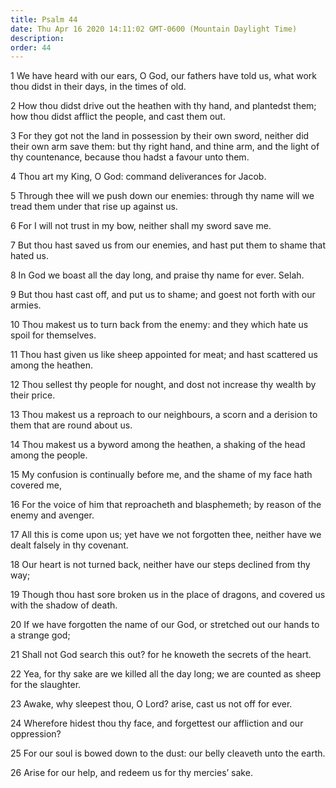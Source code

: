 ```yaml
---
title: Psalm 44
date: Thu Apr 16 2020 14:11:02 GMT-0600 (Mountain Daylight Time)
description: 
order: 44
---
```


<p>
  1 We have heard with our ears, O God, our fathers have told us, what work thou
  didst in their days, in the times of old.
</p>
<p>
  2 How thou didst drive out the heathen with thy hand, and plantedst them; how
  thou didst afflict the people, and cast them out.
</p>
<p>
  3 For they got not the land in possession by their own sword, neither did
  their own arm save them: but thy right hand, and thine arm, and the light of
  thy countenance, because thou hadst a favour unto them.
</p>
<p>4 Thou art my King, O God: command deliverances for Jacob.</p>
<p>
  5 Through thee will we push down our enemies: through thy name will we tread
  them under that rise up against us.
</p>
<p>6 For I will not trust in my bow, neither shall my sword save me.</p>
<p>
  7 But thou hast saved us from our enemies, and hast put them to shame that
  hated us.
</p>
<p>8 In God we boast all the day long, and praise thy name for ever. Selah.</p>
<p>
  9 But thou hast cast off, and put us to shame; and goest not forth with our
  armies.
</p>
<p>
  10 Thou makest us to turn back from the enemy: and they which hate us spoil
  for themselves.
</p>
<p>
  11 Thou hast given us like sheep appointed for meat; and hast scattered us
  among the heathen.
</p>
<p>
  12 Thou sellest thy people for nought, and dost not increase thy wealth by
  their price.
</p>
<p>
  13 Thou makest us a reproach to our neighbours, a scorn and a derision to them
  that are round about us.
</p>
<p>
  14 Thou makest us a byword among the heathen, a shaking of the head among the
  people.
</p>
<p>
  15 My confusion is continually before me, and the shame of my face hath
  covered me,
</p>
<p>
  16 For the voice of him that reproacheth and blasphemeth; by reason of the
  enemy and avenger.
</p>
<p>
  17 All this is come upon us; yet have we not forgotten thee, neither have we
  dealt falsely in thy covenant.
</p>
<p>
  18 Our heart is not turned back, neither have our steps declined from thy way;
</p>
<p>
  19 Though thou hast sore broken us in the place of dragons, and covered us
  with the shadow of death.
</p>
<p>
  20 If we have forgotten the name of our God, or stretched out our hands to a
  strange god;
</p>
<p>
  21 Shall not God search this out? for he knoweth the secrets of the heart.
</p>
<p>
  22 Yea, for thy sake are we killed all the day long; we are counted as sheep
  for the slaughter.
</p>
<p>23 Awake, why sleepest thou, O Lord? arise, cast us not off for ever.</p>
<p>
  24 Wherefore hidest thou thy face, and forgettest our affliction and our
  oppression?
</p>
<p>
  25 For our soul is bowed down to the dust: our belly cleaveth unto the earth.
</p>
<p>26 Arise for our help, and redeem us for thy mercies&#x2019; sake.</p>
